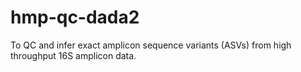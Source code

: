 # hmp-qc-dada2
To QC and infer exact amplicon sequence variants (ASVs) from high throughput 16S amplicon data.
